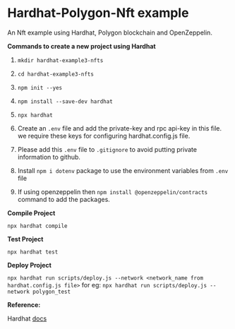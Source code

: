 # Hardhat-Polygon-Nft example
An Nft example using Hardhat, Polygon blockchain and OpenZeppelin.


**Commands to create a new project using Hardhat**

1. `mkdir hardhat-example3-nfts`

2. `cd hardhat-example3-nfts`

3. `npm init --yes`

4. `npm install --save-dev hardhat`

5. `npx hardhat`

6. Create an `.env` file and add the private-key and rpc api-key in this file. we require these keys for configuring hardhat.config.js file.

7. Please add this `.env` file to `.gitignore` to avoid putting private information to github.

8. Install `npm i dotenv` package to use the environment variables from `.env` file

9. If using openzeppelin then `npm install @openzeppelin/contracts` command to add the packages.

**Compile Project**

`npx hardhat compile`

**Test Project**

`npx hardhat test`

**Deploy Project**

`npx hardhat run scripts/deploy.js --network <network_name from hardhat.config.js file>`
for eg: `npx hardhat run scripts/deploy.js --network polygon_test`

**Reference:** 

Hardhat [docs](https://hardhat.org/tutorial/setting-up-the-environment.html)
